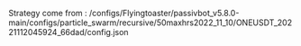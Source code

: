 Strategy come from : /configs/Flyingtoaster/passivbot_v5.8.0-main/configs/particle_swarm/recursive/50maxhrs2022_11_10/ONEUSDT_20221112045924_66dad/config.json
